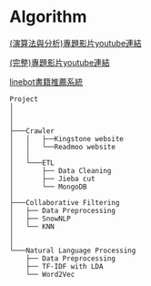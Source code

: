 # Algorithm

[(演算法與分析)專題影片youtube連結](https://youtu.be/1LvaEpqATGI)

[(完整)專題影片youtube連結](https://www.youtube.com/watch?v=DheBnBML2cw)

[linebot書籍推薦系統](https://youtu.be/HlQsczxLR7Y)

```
Project
│ 
│   
│
├───Crawler
│   │   ├──Kingstone website
│   │   └──Readmoo website
│   │
│   └───ETL
│       ├── Data Cleaning
│       ├── Jieba cut
│       └── MongoDB
│   
├───Collaborative Filtering
│   ├── Data Preprocessing
│   ├── SnowNLP
│   └── KNN
│  
│  
└───Natural Language Processing
    ├── Data Preprocessing
    ├── TF-IDF with LDA
    └── Word2Vec

```
